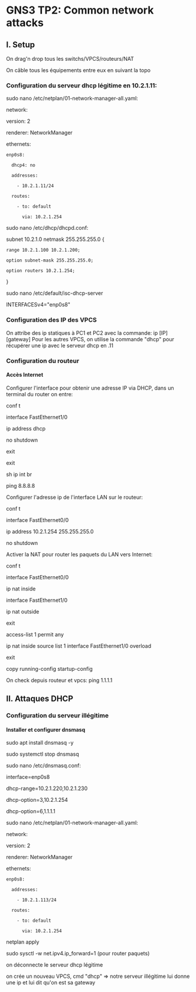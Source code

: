# GNS3 TP2: Common network attacks

## I. Setup

On drag'n drop tous les switchs/VPCS/routeurs/NAT

On câble tous les équipements entre eux en suivant la topo 

### Configuration du serveur dhcp légitime en 10.2.1.11:

sudo nano /etc/netplan/01-network-manager-all.yaml:

network:

  version: 2

  renderer: NetworkManager

  ethernets:

    enp0s8:

      dhcp4: no

      addresses:

        - 10.2.1.11/24

      routes:

        - to: default

          via: 10.2.1.254

sudo nano /etc/dhcp/dhcpd.conf:

subnet 10.2.1.0 netmask 255.255.255.0 {

    range 10.2.1.100 10.2.1.200;

    option subnet-mask 255.255.255.0;

    option routers 10.2.1.254;

}

sudo nano /etc/default/isc-dhcp-server

INTERFACESv4="enp0s8"

### Configuration des IP des VPCS

On attribe des ip statiques à PC1 et PC2 avec la commande: ip [IP] [gateway]
Pour les autres VPCS, on utilise la commande "dhcp" pour récupérer une ip avec le serveur dhcp en .11

### Configuration du routeur

#### Accès Internet

Configurer l'interface pour obtenir une adresse IP via DHCP, dans un terminal du router on entre:

conf t

interface FastEthernet1/0

ip address dhcp

no shutdown

exit

exit

sh ip int br

ping 8.8.8.8

Configurer l'adresse ip de l'interface LAN sur le routeur:

conf t

interface FastEthernet0/0

ip address 10.2.1.254 255.255.255.0

no shutdown

Activer la NAT pour router les paquets du LAN vers Internet:

conf t

interface FastEthernet0/0

ip nat inside

interface FastEthernet1/0

ip nat outside

exit

access-list 1 permit any

ip nat inside source list 1 interface FastEthernet1/0 overload

exit

copy running-config startup-config


On check depuis routeur et vpcs: ping 1.1.1.1

## II. Attaques DHCP

### Configuration du serveur illégitime

#### Installer et configurer dnsmasq

sudo apt install dnsmasq -y

sudo systemctl stop dnsmasq

sudo nano /etc/dnsmasq.conf:

interface=enp0s8

dhcp-range=10.2.1.220,10.2.1.230

dhcp-option=3,10.2.1.254

dhcp-option=6,1.1.1.1

sudo nano /etc/netplan/01-network-manager-all.yaml:

network:

  version: 2

  renderer: NetworkManager

  ethernets:

    enp0s8:

      addresses:

        - 10.2.1.113/24

      routes:

        - to: default
        
          via: 10.2.1.254

netplan apply

sudo sysctl -w net.ipv4.ip_forward=1    (pour router paquets)

on déconnecte le serveur dhcp légitime

on crée un nouveau VPCS, cmd "dhcp" => notre serveur illégitime lui donne une ip et lui dit qu'on est sa gateway
